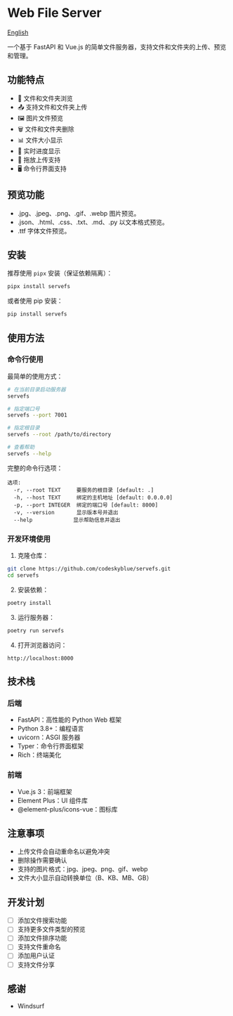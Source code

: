 # Web File Server

[English](README_EN.md)

一个基于 FastAPI 和 Vue.js 的简单文件服务器，支持文件和文件夹的上传、预览和管理。

## 功能特点

- 📁 文件和文件夹浏览
- 📤 支持文件和文件夹上传
- 🖼️ 图片文件预览
- 🗑️ 文件和文件夹删除
- 📊 文件大小显示
- 🔄 实时进度显示
- 💫 拖放上传支持
- 🖥️ 命令行界面支持

## 预览功能

- .jpg、.jpeg、.png、.gif、.webp 图片预览。
- .json、.html、.css、.txt、.md、.py 以文本格式预览。
- .ttf 字体文件预览。

## 安装

推荐使用 `pipx` 安装（保证依赖隔离）：

```bash
pipx install servefs
```

或者使用 pip 安装：

```bash
pip install servefs
```

## 使用方法

### 命令行使用

最简单的使用方式：

```bash
# 在当前目录启动服务器
servefs

# 指定端口号
servefs --port 7001

# 指定根目录
servefs --root /path/to/directory

# 查看帮助
servefs --help
```

完整的命令行选项：

```
选项:
  -r, --root TEXT     要服务的根目录 [default: .]
  -h, --host TEXT     绑定的主机地址 [default: 0.0.0.0]
  -p, --port INTEGER  绑定的端口号 [default: 8000]
  -v, --version       显示版本号并退出
  --help             显示帮助信息并退出
```

### 开发环境使用

1. 克隆仓库：
```bash
git clone https://github.com/codeskyblue/servefs.git
cd servefs
```

2. 安装依赖：
```bash
poetry install
```

3. 运行服务器：
```bash
poetry run servefs
```

4. 打开浏览器访问：
```
http://localhost:8000
```

## 技术栈

### 后端
- FastAPI：高性能的 Python Web 框架
- Python 3.8+：编程语言
- uvicorn：ASGI 服务器
- Typer：命令行界面框架
- Rich：终端美化

### 前端
- Vue.js 3：前端框架
- Element Plus：UI 组件库
- @element-plus/icons-vue：图标库

## 注意事项

- 上传文件会自动重命名以避免冲突
- 删除操作需要确认
- 支持的图片格式：jpg、jpeg、png、gif、webp
- 文件大小显示自动转换单位（B、KB、MB、GB）

## 开发计划

- [ ] 添加文件搜索功能
- [ ] 支持更多文件类型的预览
- [ ] 添加文件排序功能
- [ ] 支持文件重命名
- [ ] 添加用户认证
- [ ] 支持文件分享

## 感谢

- Windsurf